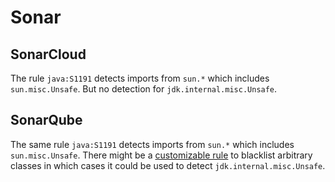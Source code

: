# Sonar

## SonarCloud

The rule `java:S1191` detects imports from `sun.*` which includes
`sun.misc.Unsafe`. But no detection for `jdk.internal.misc.Unsafe`.

## SonarQube

The same rule `java:S1191` detects imports from `sun.*` which includes
`sun.misc.Unsafe`. There might be a [customizable rule](https://rules.sonarsource.com/java/RSPEC-3688/)
to blacklist arbitrary classes in which cases it could be used to detect `jdk.internal.misc.Unsafe`. 
